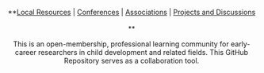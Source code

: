 <p align="center">
 **<a href="https://github.com/scools/Research-Network/wiki/Local-Resources">Local Resources</a>  |
 <a href="https://github.com/scools/Research-Network/wiki/Conferences">Conferences</a>  |
 <a href="https://github.com/scools/Research-Network/wiki/Associations">Associations</a>  |
 <a href="https://github.com/scools/Research-Network/projects/2">Projects and Discussions</a>
<br><br>**
</p>


<p align="center">
This is an open-membership, professional learning community for early-career researchers in child development and related fields. This GitHub Repository serves as a collaboration tool.
</p>
